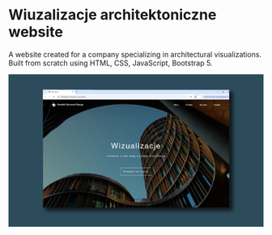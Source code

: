 # Wiuzalizacje architektoniczne website
A website created for a company specializing in architectural visualizations. Built from scratch using HTML, CSS, JavaScript, Bootstrap 5.

![image-alt](https://github.com/robertmichalak17/Wizualizacje-architektoniczne/blob/a61472152e9a87fbde943f86a2e5678c006c2576/wizualizacje_architektoniczne.jpg)
